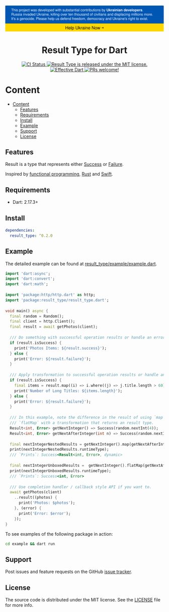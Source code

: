 [![Stand With Ukraine](https://raw.githubusercontent.com/vshymanskyy/StandWithUkraine/main/banner-direct.svg)](https://vshymanskyy.github.io/StandWithUkraine)

<h1 align="center">Result Type for Dart</h1>

<p align="center">
    <a href="https://github.com/minikin/result_type/actions">
    <img src="https://github.com/minikin/result_type/workflows/Dart/badge.svg" alt="CI Status" />
  </a>

   <a href="https://github.com/minikin/result_type/blob/main/LICENSE">
    <img src="https://img.shields.io/badge/license-MIT-blue.svg" alt="Result Type is released under the MIT license." />
  </a>

  <a href="https://github.com/tenhobi/effective_dart">
    <img src="https://img.shields.io/badge/style-effective_dart-40c4ff.svg" alt="Effective Dart" />
  </a>

  <a href="https://github.com/minikin/result_type/blob/main/CODE_OF_CONDUCT.md">
    <img src="https://img.shields.io/badge/PRs-welcome-brightgreen.svg" alt="PRs welcome!" />
  </a>
</p>

# Content

- [Content](#content)
  - [Features](#features)
  - [Requirements](#requirements)
  - [Install](#install)
  - [Example](#example)
  - [Support](#support)
  - [License](#license)

## Features

Result is a type that represents either [Success](https://github.com/minikin/result_type/blob/main/lib/src/success.dart) or [Failure](https://github.com/minikin/result_type/blob/main/lib/src/failure.dart).

Inspired by [functional programming](http://hackage.haskell.org/package/base-4.12.0.0/docs/Data-Either.html), [Rust](https://doc.rust-lang.org/std/result/enum.Result.html) and [Swift](https://developer.apple.com/documentation/swift/result).

## Requirements

- Dart: 2.17.3+

## Install

```yaml
dependencies:
  result_type: ^0.2.0
```

## Example

The detailed example can be found at [result_type/example/example.dart](https://github.com/minikin/dart_result_type/blob/main/example/example.dart).

```dart
import 'dart:async';
import 'dart:convert';
import 'dart:math';

import 'package:http/http.dart' as http;
import 'package:result_type/result_type.dart';

void main() async {
  final random = Random();
  final client = http.Client();
  final result = await getPhotos(client);

  /// Do something with successful operation results or handle an error.
  if (result.isSuccess) {
    print('Photos Items: ${result.success}');
  } else {
    print('Error: ${result.failure}');
  }

  /// Apply transformation to successful operation results or handle an error.
  if (result.isSuccess) {
    final items = result.map((i) => i.where((j) => j.title.length > 60)).success;
    print('Number of Long Titles: ${items.length}');
  } else {
    print('Error: ${result.failure}');
  }

  /// In this example, note the difference in the result of using `map` and
  /// `flatMap` with a transformation that returns an result type.
  Result<int, Error> getNextInteger() => Success(random.nextInt(4));
  Result<int, Error> getNextAfterInteger(int n) => Success(random.nextInt(n + 1));

  final nextIntegerNestedResults = getNextInteger().map(getNextAfterInteger);
  print(nextIntegerNestedResults.runtimeType);
  /// `Prints`: Success<Result<int, Error>, dynamic>

  final nextIntegerUnboxedResults =  getNextInteger().flatMap(getNextAfterInteger);
  print(nextIntegerUnboxedResults.runtimeType);
  /// `Prints`: Success<int, Error>

  /// Use completion handler / callback style API if you want to.
  await getPhotos(client)
    ..result((photos) {
      print('Photos: $photos');
    }, (error) {
      print('Error: $error');
    });
}
```

To see examples of the following package in action:

```sh
cd example && dart run
```

## Support

Post issues and feature requests on the GitHub [issue tracker](https://github.com/minikin/result_type/issues).

## License

The source code is distributed under the MIT license.
See the [LICENSE](https://github.com/minikin/result_type/blob/main/LICENSE) file for more info.
